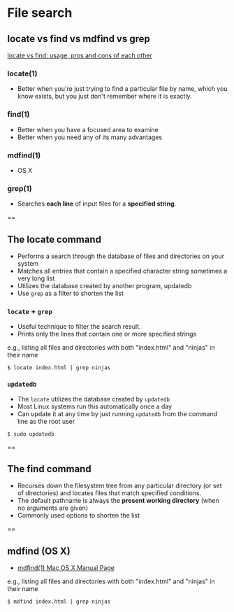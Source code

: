 # File search

## locate vs find vs mdfind vs grep

[locate vs find: usage, pros and cons of each other](http://unix.stackexchange.com/questions/60205/locate-vs-find-usage-pros-and-cons-of-each-other)

### locate(1)
- Better when you're just trying to find a particular file by name, which you know exists, but you just don't remember where it is exactly.

### find(1)
- Better when you have a focused area to examine
- Better when you need any of its many advantages

### mdfind(1)
- OS X

### grep(1)
- Searches **each line** of input files for a **specified string**.

==

## The locate command

- Performs a search through the database of files and directories on your system
- Matches all entries that contain a specified character string
sometimes a very long list
- Utilizes the database created by another program, updatedb
- Use `grep` as a filter to shorten the list

### `locate` + `grep`
- Useful technique to filter the search result.
- Prints only the lines that contain one or more specified strings

e.g., listing all files and directories with both "index.html" and "ninjas" in their name 
```
$ locate index.html | grep ninjas
```

### `updatedb`

- The `locate` utilizes the database created by `updatedb`
- Most Linux systems run this automatically once a day
- Can update it at any time by just running `updatedb` from the command line as the root user

```
$ sudo updatedb
```

==

## The find command

- Recurses down the filesystem tree from any particular directory (or set of directories) and locates files that match specified conditions.
- The default pathname is always the **present working directory** (when no arguments are given)
- Commonly used options to shorten the list

==

## mdfind (OS X)
- [mdfind(1) Mac OS X Manual Page](https://developer.apple.com/library/mac/documentation/Darwin/Reference/ManPages/man1/mdfind.1.html)

e.g., listing all files and directories with both "index.html" and "ninjas" in their name 
```
$ mdfind index.html | grep ninjas
```
